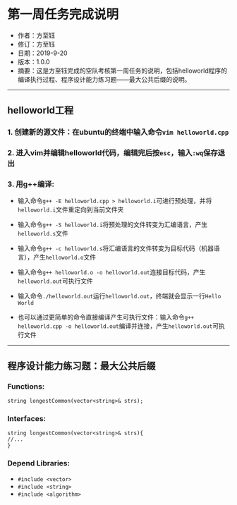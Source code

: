 # 第一周任务完成说明
- 作者：方至钰
- 修订：方至钰
- 日期：2019-9-20
- 版本：1.0.0 
- 摘要：这是方至钰完成的空队考核第一周任务的说明，包括helloworld程序的编译执行过程、程序设计能力练习题——最大公共后缀的说明。

***
## helloworld工程
### 1. 创建新的源文件：在ubuntu的终端中输入命令`vim helloworld.cpp`
### 2. 进入vim并编辑helloworld代码，编辑完后按`esc`，输入`:wq`保存退出
### 3. 用g++编译: 
+ 输入命令`g++ -E helloworld.cpp > helloworld.i`可进行预处理，并将`helloworld.i`文件重定向到当前文件夹
+ 输入命令`g++ -S helloworld.i`将预处理的文件转变为汇编语言，产生`helloworld.s`文件
+ 输入命令`g++ -c helloworld.s`将汇编语言的文件转变为目标代码（机器语言），产生`helloworld.o`文件     
+ 输入命令`g++ helloworld.o -o helloworld.out`连接目标代码，产生`helloworld.out`可执行文件
+ 输入命令`./helloworld.out`运行`helloworld.out`，终端就会显示一行`Hello World`

+ 也可以通过更简单的命令直接编译产生可执行文件：输入命令`g++ helloworld.cpp -o helloworld.out`编译并连接，产生`helloworld.out`可执行文件

***
## 程序设计能力练习题：最大公共后缀
### Functions:
	string longestCommon(vector<string>& strs);
### Interfaces:
	string longestCommon(vector<string>& strs){
    //...
    }
### Depend Libraries:
+ `#include <vector>`
+ `#include <string>`
+ `#include <algorithm>`
